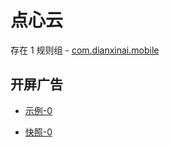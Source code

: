 # 点心云

存在 1 规则组 - [com.dianxinai.mobile](/src/apps/com.dianxinai.mobile.ts)

## 开屏广告

- [示例-0](https://m.gkd.li/57941037/a4b9c558-1d1f-4964-9545-95533253c9d1)

- [快照-0](https://i.gkd.li/i/12847518)
